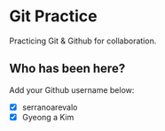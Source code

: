 # Git Practice

Practicing Git &amp; Github for collaboration.

## Who has been here?

Add your Github username below:

- [x] serranoarevalo
- [x] Gyeong a Kim
